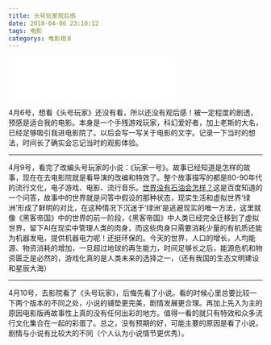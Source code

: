 ```yaml
---
title: 头号玩家观后感
date: 2018-04-06 23:10:12
tags: 电影  
categorys: 电影相关
---
```

<iframe frameborder="no" border="0" marginwidth="0" marginheight="0" width=330 height=86 src="//music.163.com/outchain/player?type=2&id=432506345&auto=0&height=66"></iframe>

4月6号，想看《头号玩家》还没有看，所以还没有观后感！被一定程度的剧透，预感是适合我的电影。本身是一个手残游戏玩家，科幻爱好者，加上老斯的大名，已经足够吸引我进电影院了。以后会写一写关于电影的文字。记录一下当时的想法，时间长了确实会忘记当时的观影体验。

---  
4月9号，看完了改编头号玩家的小说：《玩家一号》。故事已经知道是怎样的故事，现在在去电影院就是看导演的改编和特效了。整个故事描写的都是80-90年代的流行文化，电子游戏、电影、流行音乐。[世界没有石油会怎样？](https://zhidao.baidu.com/question/280828774.html)这是百度知道的一个问答，故事中的世界就是问答中假设的那种状态，现实生活和虚拟世界‘绿洲’形成了鲜明的对比，在这种情况下沉迷于‘绿洲’是逃避现实的唯一方法，这里就像《黑客帝国》中的世界的前一阶段，《黑客帝国》中人类已经完全迁移到了虚拟世界，留下AI在现实中管理人类的肉身，而这些肉身只需要消耗少量的有机质还能为机器发电，提供机器电力呢！还挺环保的。今天的世界，人口的增长，人均能源、物资消耗的增加，一旦超过地球的再生能力，时间足够长之后，能源危机和物资匮乏是必然的，游戏化真的是人类未来的选择之一，（还有我国的生态文明建设和星辰大海）  
    
---
4月10号，去影院看了《头号玩家》，后悔先看了小说。看的时候心里总要比较一下两个版本的不同之处，小说的铺垫更完美，剧情发展更合理。再加上先入为主的原因电影版再故事性上真的没有任何出彩的地方。值得一看的就只有特效和众多流行文化集合在一起的彩蛋了。总之，没有预期的好，可能主要的原因是看了小说，剧情与小说有比较大的不同（个人认为小说情节更优秀）。